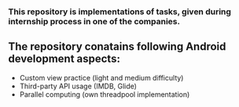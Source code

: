 ### This repository is implementations of tasks, given during internship process in one of the companies.

## The repository conatains following Android development aspects:
- Custom view practice (light and medium difficulty)
- Third-party API usage (IMDB, Glide)
- Parallel computing (own threadpool implementation)
